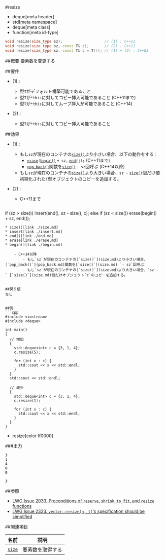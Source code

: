 #resize
* deque[meta header]
* std[meta namespace]
* deque[meta class]
* function[meta id-type]

```cpp
void resize(size_type sz);                   // (1) : C++11
void resize(size_type sz, const T& c);       // (2) : C++11
void resize(size_type sz, const T& c = T()); // (1) + (2) : C++03

```

##概要
要素数を変更する


##要件
- (1) :
    - 型`T`がデフォルト構築可能であること
    - 型`T`が`*this`に対してコピー挿入可能であること (C++11まで)
    - 型`T`が`*this`に対してムーブ挿入が可能であること (C++14)

- (2) :
    - 型`T`が`*this`に対してコピー挿入可能であること


##効果
- (1) :
    - もし`sz`が現在のコンテナの[`size()`](size.md)より小さい場合、以下の動作をする：
        - [`erase`](erase.md)`(`[`begin()`](begin.md) `+ sz,` [`end()`](end.md)`);` (C++11まで)
        - [`pop_back()`](pop_back.md)関数を[`size()`](size.md) `- sz`回呼ぶ (C++14以降)
    - もし`sz`が現在のコンテナの[`size()`](size.md)より大きい場合、`sz -` [`size()`](size.md)個だけ値初期化された`T`型オブジェクトのコピーを追加する。


- (2) :
    - C++11まで

    ```cpp
if (sz > size())
  insert(end(), sz - size(), c);
else if (sz < size())
  erase(begin() + sz, end());
```
* size()[link ./size.md]
* insert[link ./insert.md]
* end()[link ./end.md]
* erase[link ./erase.md]
* begin()[link ./begin.md]

    - C++14以降
        - もし`sz`が現在のコンテナの[`size()`](size.md)より小さい場合、[`pop_back()`](pop_back.md)関数を[`size()`](size.md) `- sz`回呼ぶ
        - もし`sz`が現在のコンテナの[`size()`](size.md)より大きい場合、`sz -` [`size()`](size.md)個だけオブジェクト`c`のコピーを追加する。


##戻り値
なし


##例
```cpp
#include <iostream>
#include <deque>

int main()
{
  // 増加
  {
    std::deque<int> c = {3, 1, 4};
    c.resize(5);

    for (int x : c) {
      std::cout << x << std::endl;
    }
  }
  std::cout << std::endl;

  // 減少
  {
    std::deque<int> c = {3, 1, 4};
    c.resize(1);

    for (int x : c) {
      std::cout << x << std::endl;
    }
  }
}
```
* resize[color ff0000]

###出力
```
3
1
4
0
0

3
```

##参照
- [LWG Issue 2033. Preconditions of `reserve`, `shrink_to_fit`, and `resize` functions](http://www.open-std.org/jtc1/sc22/wg21/docs/lwg-defects.html#2033)
- [LWG Issue 2323. `vector::resize(n, t)`'s specification should be simplified](http://www.open-std.org/jtc1/sc22/wg21/docs/lwg-defects.html#2323)


##関連項目

| 名前 | 説明 |
|---------------------|------------------|
| [`size`](size.md) | 要素数を取得する |


